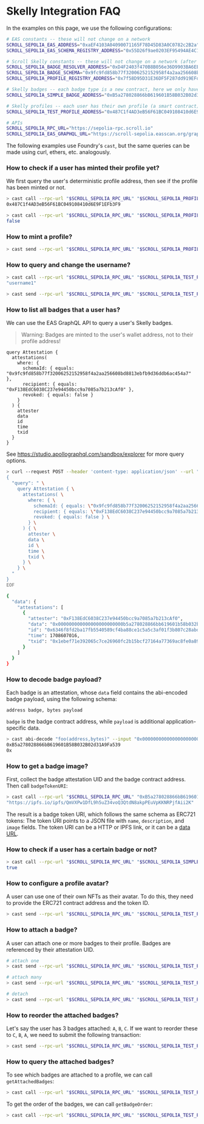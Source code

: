 # Skelly Integration FAQ

In the examples on this page, we use the following configurations:

```bash
# EAS constants -- these will not change on a network
SCROLL_SEPOLIA_EAS_ADDRESS="0xaEF4103A04090071165F78D45D83A0C0782c2B2a"
SCROLL_SEPOLIA_EAS_SCHEMA_REGISTRY_ADDRESS="0x55D26f9ae0203EF95494AE4C170eD35f4Cf77797"

# Scroll Skelly constants -- these will not change on a network (after the final deployment)
SCROLL_SEPOLIA_BADGE_RESOLVER_ADDRESS="0xD4F2403f470B8B056e36D9903BA6EE69e8fF0433"
SCROLL_SEPOLIA_BADGE_SCHEMA="0x9fc9fd858b77f32006252152958f4a2aa256608bd8813ebfb9d36ddb6ac454a7"
SCROLL_SEPOLIA_PROFILE_REGISTRY_ADDRESS="0x7f58D95D31E36DF5F287dd919EFd214CD9485A6d"

# Skelly badges -- each badge type is a new contract, here we only have a simple test contract
SCROLL_SEPOLIA_SIMPLE_BADGE_ADDRESS="0xB5a278028866bB619601B58B032B02d31A9Fa539"

# Skelly profiles -- each user has their own profile (a smart contract), here we provide a simple test profile
SCROLL_SEPOLIA_TEST_PROFILE_ADDRESS="0x487C1f4AD3eB56F61BC049108410d6E9F1EFb3F9"

# APIs
SCROLL_SEPOLIA_RPC_URL="https://sepolia-rpc.scroll.io"
SCROLL_SEPOLIA_EAS_GRAPHQL_URL="https://scroll-sepolia.easscan.org/graphql"
```

The following examples use Foundry's `cast`, but the same queries can be made using curl, ethers, etc. analogously.


### How to check if a user has minted their profile yet?

We first query the user's deterministic profile address, then see if the profile has been minted or not.

```bash
> cast call --rpc-url "$SCROLL_SEPOLIA_RPC_URL" "$SCROLL_SEPOLIA_PROFILE_REGISTRY_ADDRESS" "getProfile(address)(address)" "0xF138EdC6038C237e94450bcc9a7085a7b213cAf0"
0x487C1f4AD3eB56F61BC049108410d6E9F1EFb3F9

> cast call --rpc-url "$SCROLL_SEPOLIA_RPC_URL" "$SCROLL_SEPOLIA_PROFILE_REGISTRY_ADDRESS" "isProfileMinted(address)(bool)" "0x487C1f4AD3eB56F61BC049108410d6E9F1EFb3F9"
false
```


### How to mint a profile?

```bash
> cast send --rpc-url "$SCROLL_SEPOLIA_RPC_URL" "$SCROLL_SEPOLIA_PROFILE_REGISTRY_ADDRESS" "mintProfile(string)" "username1" --private-key "$SCROLL_SEPOLIA_PRIVATE_KEY"
```


### How to query and change the username?

```bash
> cast call --rpc-url "$SCROLL_SEPOLIA_RPC_URL" "$SCROLL_SEPOLIA_TEST_PROFILE_ADDRESS" "username()(string)"
"username1"

> cast send --rpc-url "$SCROLL_SEPOLIA_RPC_URL" "$SCROLL_SEPOLIA_TEST_PROFILE_ADDRESS" "changeUsername(string)" "username2" --private-key "$SCROLL_SEPOLIA_PRIVATE_KEY"
```


### How to list all badges that a user has?

We can use the EAS GraphQL API to query a user's Skelly badges.

> Warning: Badges are minted to the user's wallet address, not to their profile address!

```
query Attestation {
  attestations(
    where: {
      schemaId: { equals: "0x9fc9fd858b77f32006252152958f4a2aa256608bd8813ebfb9d36ddb6ac454a7" },
      recipient: { equals: "0xF138EdC6038C237e94450bcc9a7085a7b213cAf0" },
      revoked: { equals: false }
    }
  ) {
    attester
    data
    id
    time
    txid
  }
}
```

See https://studio.apollographql.com/sandbox/explorer for more query options.

```bash
> curl --request POST --header 'content-type: application/json' --url "$SCROLL_SEPOLIA_EAS_GRAPHQL_URL" --data-binary @- << EOF
{
  "query": " \
    query Attestation { \
      attestations( \
        where: { \
          schemaId: { equals: \"0x9fc9fd858b77f32006252152958f4a2aa256608bd8813ebfb9d36ddb6ac454a7\" }, \
          recipient: { equals: \"0xF138EdC6038C237e94450bcc9a7085a7b213cAf0\" }, \
          revoked: { equals: false } \
        } \
      ) { \
        attester \
        data \
        id \
        time \
        txid \
      } \
    } \
  "
}
EOF

{
  "data": {
    "attestations": [
      {
        "attester": "0xF138EdC6038C237e94450bcc9a7085a7b213cAf0",
        "data": "0x000000000000000000000000b5a278028866bb619601b58b032b02d31a9fa53900000000000000000000000000000000000000000000000000000000000000400000000000000000000000000000000000000000000000000000000000000000",
        "id": "0x6346f8fd2ba17fb5540589cf4ba88ce1c5a5c3af01f3b807c28abd0ea4f80737",
        "time": 1708607016,
        "txid": "0x1ebef71e392065c7ce26960fc2b15bcf27164a77369ac8fe0a891f78d3042015"
      }
    ]
  }
}
```


### How to decode badge payload?

Each badge is an attestation, whose `data` field contains the abi-encoded badge payload, using the following schema:

```
address badge, bytes payload
```

`badge` is the badge contract address, while `payload` is additional application-specific data.

```bash
> cast abi-decode "foo(address,bytes)" --input "0x000000000000000000000000b5a278028866bb619601b58b032b02d31a9fa53900000000000000000000000000000000000000000000000000000000000000400000000000000000000000000000000000000000000000000000000000000000"
0xB5a278028866bB619601B58B032B02d31A9Fa539
0x
```


### How to get a badge image?

First, collect the badge attestation UID and the badge contract address. Then call `badgeTokenURI`:

```bash
> cast call --rpc-url "$SCROLL_SEPOLIA_RPC_URL" "0xB5a278028866bB619601B58B032B02d31A9Fa539" "badgeTokenURI(bytes32)(string)" "0x6346f8fd2ba17fb5540589cf4ba88ce1c5a5c3af01f3b807c28abd0ea4f80737"
"https://ipfs.io/ipfs/QmVXPw1DfL9h5uZ34voQ3QtdN8akpPEuVpKKNRPjfAii2K"
```

The result is a badge token URI, which follows the same schema as ERC721 tokens: The token URI points to a JSON file with `name`, `description`, and `image` fields. The token URI can be a HTTP or IPFS link, or it can be a [data URL](https://developer.mozilla.org/en-US/docs/Web/HTTP/Basics_of_HTTP/Data_URLs).


### How to check if a user has a certain badge or not?

```bash
> cast call --rpc-url "$SCROLL_SEPOLIA_RPC_URL" "$SCROLL_SEPOLIA_SIMPLE_BADGE_ADDRESS" "hasBadge(address)(bool)" "0xF138EdC6038C237e94450bcc9a7085a7b213cAf0"
true
```


### How to configure a profile avatar?

A user can use one of their own NFTs as their avatar. To do this, they need to provide the ERC721 contract address and the token ID.

```bash
> cast send --rpc-url "$SCROLL_SEPOLIA_RPC_URL" "$SCROLL_SEPOLIA_TEST_PROFILE_ADDRESS" "changeAvatar(address,uint256)" "0x74670A3998d9d6622E32D0847fF5977c37E0eC91" "1" --private-key "$SCROLL_SEPOLIA_PRIVATE_KEY"
```


### How to attach a badge?

A user can attach one or more badges to their profile. Badges are referenced by their attestation UID.

```bash
# attach one
> cast send --rpc-url "$SCROLL_SEPOLIA_RPC_URL" "$SCROLL_SEPOLIA_TEST_PROFILE_ADDRESS" "attachOne(bytes32)" "0x6346f8fd2ba17fb5540589cf4ba88ce1c5a5c3af01f3b807c28abd0ea4f80737" --private-key "$SCROLL_SEPOLIA_PRIVATE_KEY"

# attach many
> cast send --rpc-url "$SCROLL_SEPOLIA_RPC_URL" "$SCROLL_SEPOLIA_TEST_PROFILE_ADDRESS" "attach(bytes32[])" "[0x6346f8fd2ba17fb5540589cf4ba88ce1c5a5c3af01f3b807c28abd0ea4f80737]" --private-key "$SCROLL_SEPOLIA_PRIVATE_KEY"

# detach
> cast send --rpc-url "$SCROLL_SEPOLIA_RPC_URL" "$SCROLL_SEPOLIA_TEST_PROFILE_ADDRESS" "detach(bytes32[])" "[0x6346f8fd2ba17fb5540589cf4ba88ce1c5a5c3af01f3b807c28abd0ea4f80737]" --private-key "$SCROLL_SEPOLIA_PRIVATE_KEY"
```


### How to reorder the attached badges?

Let's say the user has 3 badges attached: `A`, `B`, `C`. If we want to reorder these to `C`, `B`, `A`, we need to submit the following transaction:

```bash
> cast send --rpc-url "$SCROLL_SEPOLIA_RPC_URL" "$SCROLL_SEPOLIA_TEST_PROFILE_ADDRESS" "reorderBadges(uint256[])" "[2, 1, 0]" --private-key "$SCROLL_SEPOLIA_PRIVATE_KEY"
```


### How to query the attached badges?

To see which badges are attached to a profile, we can call `getAttachedBadges`:

```bash
> cast call --rpc-url "$SCROLL_SEPOLIA_RPC_URL" "$SCROLL_SEPOLIA_TEST_PROFILE_ADDRESS" "getAttachedBadges()(bytes32[])"

```

To get the order of the badges, we can call `getBadgeOrder`:

```bash
> cast call --rpc-url "$SCROLL_SEPOLIA_RPC_URL" "$SCROLL_SEPOLIA_TEST_PROFILE_ADDRESS" "getBadgeOrder()(uint256[])"

```
